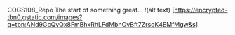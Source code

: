 COGS108_Repo
The start of something great...
!(alt text) [https://encrypted-tbn0.gstatic.com/images?q=tbn:ANd9GcQvQx8FmBhxRhLFdMbnOvBft7ZrsoK4EMfMgw&s]
